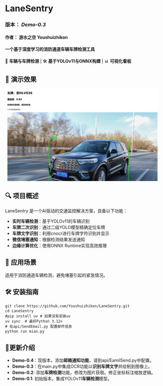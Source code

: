 # LaneSentry

### 版本： *Demo-0.3*

#### 作者： 游水之空 Youshuizhikon

#### 一个基于深度学习的消防通道车辆车牌检测工具

🚗 **车辆与车牌检测** | 🛠️ **基于YOLOv11与ONNX构建** | 📊 **可视化看板**

## 📸 演示效果

![](sundries/example.png "演示")

## 🔍 项目概述

LaneSentry 是一个AI驱动的交通监控解决方案，具备以下功能：

- **实时车辆检测**：基于YOLOv11的车辆识别
- **车牌二次识别**：通过二级YOLO模型精确定位车牌
- **车牌文字识别**：利用cnocr进行车牌字符识别并显示
- **微信堵塞通知**：根据检测结果发送通知
- **边缘计算优化**：使用ONNX Runtime实现高效推理

## 🚀 应用场景

适用于消防通道车辆检测，避免堵塞引起的紧急情况。

## 🛠️ 安装指南

```CLI
git clone https://github.com/Youshuizhikon/LaneSentry.git
cd LaneSentry
#pip install uv # 如果没有安装uv
uv sync  # 最好Python 3.12+
# 在api/SendEmail.py 配置邮件信息
python run mian.py
```

## 📅更新介绍

- **Demo-0.4**：现版本，添加**邮箱通知功能**，请到api/EamilSend.py中配置。
- **Demo-0.3**：在main.py中集成OCR功能以**识别车牌文字**并绘制到图像上。
- **Demo-0.2**: 添加**车牌检测**功能，修改为图片获取。修正坐标标注缩放逻辑。
- **Demo-0.1**: 初始版本，集成YOLOv11**车辆检测**模型。